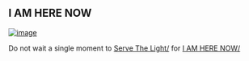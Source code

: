 ## I AM HERE NOW

[![image](https://user-images.githubusercontent.com/37987346/101999396-a37e4380-3caa-11eb-8cc6-e61fb53c7855.png)](http://shapereality.innerinetcompany.hns.to/)

Do not wait a single moment to [Serve The Light/](http://workinthedark.servethelight.hns.to/) for [I AM HERE NOW/](http://serverthelight.iamherenow.hns.to/)
